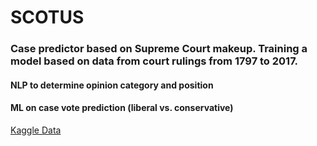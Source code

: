 # SCOTUS

### Case predictor based on Supreme Court makeup. Training a model based on data from court rulings from 1797 to 2017. 

#### NLP to determine opinion category and position
#### ML on case vote prediction (liberal vs. conservative)

[Kaggle Data](https://www.kaggle.com/gqfiddler/scotus-opinions#all_opinions.csv)
